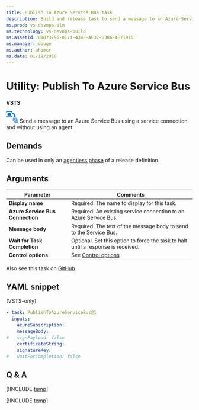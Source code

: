 ```yaml
---
title: Publish To Azure Service Bus task 
description: Build and release task to send a message to an Azure Service Bus in VSTS and TFS
ms.prod: vs-devops-alm
ms.technology: vs-devops-build
ms.assetid: 81D73795-0171-434F-AE37-5386F4E71915
ms.manager: douge
ms.author: ahomer
ms.date: 01/19/2018
---
```

[//]: # (monikerRange: 'vsts')

# Utility: Publish To Azure Service Bus

**VSTS**

![icon](_img/publish-to-azure-service-bus.png) Send a message to an Azure Service Bus using a service connection and without using an agent.

## Demands

Can be used in only an [agentless phase](../../concepts/process/phases.md#agentless-phase) of a release definition.

## Arguments

| Parameter | Comments |
| --- | --- |
| **Display name** | Required. The name to display for this task. |
| **Azure Service Bus Connection** | Required. An existing service connection to an Azure Service Bus. |
| **Message body** | Required. The text of the message body to send to the Service Bus. |
| **Wait for Task Completion** | Optional. Set this option to force the task to halt until a response is received. |
| **Control options** | See [Control options](../../concepts/process/tasks.md#controloptions) |

Also see this task on [GitHub](https://github.com/Microsoft/vsts-tasks/tree/master/Tasks/PublishToAzureServiceBus).

[//]: # (::: moniker range="vsts")

## YAML snippet

(VSTS-only)

```YAML
- task: PublishToAzureServiceBus@1
  inputs:
    azureSubscription:
    messageBody:
#   signPayload: false
    certificateString:
    signatureKey:
#   waitForCompletion: false
```

[//]: # (::: moniker-end)

## Q & A

<!-- BEGINSECTION class="md-qanda" -->

[!INCLUDE [temp](../../_shared/qa-agents.md)]

[!INCLUDE [temp](../../_shared/qa-versions.md)]

<!-- ENDSECTION -->

